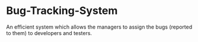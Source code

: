 # Bug-Tracking-System
An efficient system which allows the managers to assign the bugs (reported to them) to developers and testers.

